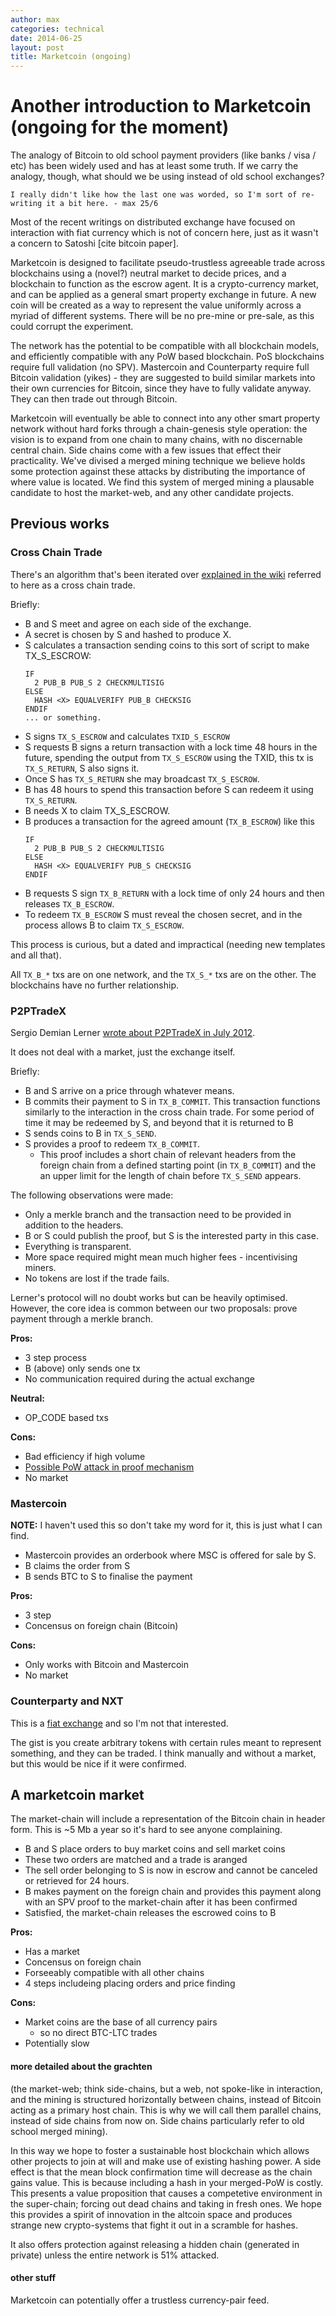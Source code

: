 ```yaml
---
author: max
categories: technical
date: 2014-06-25
layout: post
title: Marketcoin (ongoing)
---
```


# Another introduction to Marketcoin (ongoing for the moment)

The analogy of Bitcoin to old school payment providers (like banks / visa / etc) has been widely used and has at least some truth. If we carry the analogy, though, what should we be using instead of old school exchanges?

```
I really didn't like how the last one was worded, so I'm sort of re-writing it a bit here. - max 25/6
```

Most of the recent writings on distributed exchange have focused on interaction with fiat currency which is not of concern here, just as it wasn't a concern to Satoshi [cite bitcoin paper].

Marketcoin is designed to facilitate pseudo-trustless agreeable trade across blockchains using a (novel?) neutral market to decide prices, and a blockchain to function as the escrow agent. It is a crypto-currency market, and can be applied as a general smart property exchange in future. A new coin will be created as a way to represent the value uniformly across a myriad of different systems. There will be no pre-mine or pre-sale, as this could corrupt the experiment.

The network has the potential to be compatible with all blockchain models, and efficiently compatible with any PoW based blockchain. PoS blockchains require full validation (no SPV). Mastercoin and Counterparty require full Bitcoin validation (yikes) - they are suggested to build similar markets into their own currencies for Bitcoin, since they have to fully validate anyway. They can then trade out through Bitcoin.

Marketcoin will eventually be able to connect into any other smart property network without hard forks through a chain-genesis style operation: the vision is to expand from one chain to many chains, with no discernable central chain. Side chains come with a few issues that effect their practicality. We've divised a merged mining technique we believe holds some protection against these attacks by distributing the importance of where value is located. We find this system of merged mining a plausable candidate to host the market-web, and any other candidate projects.

## Previous works

### Cross Chain Trade

There's an algorithm that's been iterated over [explained in the wiki]() referred to here as a cross chain trade.

Briefly: 

* B and S meet and agree on each side of the exchange. 
* A secret is chosen by S and hashed to produce X.
* S calculates a transaction sending coins to this sort of script to make TX_S_ESCROW: 
    ```
    IF
      2 PUB_B PUB_S 2 CHECKMULTISIG
    ELSE
      HASH <X> EQUALVERIFY PUB_B CHECKSIG
    ENDIF
    ... or something.
    ```
* S signs `TX_S_ESCROW` and calculates `TXID_S_ESCROW`
* S requests B signs a return transaction with a lock time 48 hours in the future, spending the output from `TX_S_ESCROW` using the TXID, this tx is `TX_S_RETURN`, S also signs it.
* Once S has `TX_S_RETURN` she may broadcast `TX_S_ESCROW`.
* B has 48 hours to spend this transaction before S can redeem it using `TX_S_RETURN`.
* B needs X to claim TX_S_ESCROW.
* B produces a transaction for the agreed amount (`TX_B_ESCROW`) like this
    ```
    IF
      2 PUB_B PUB_S 2 CHECKMULTISIG
    ELSE
      HASH <X> EQUALVERIFY PUB_S CHECKSIG
    ENDIF
    ```
* B requests S sign `TX_B_RETURN` with a lock time of only 24 hours and then releases `TX_B_ESCROW`.
* To redeem `TX_B_ESCROW` S must reveal the chosen secret, and in the process allows B to claim `TX_S_ESCROW`.

This process is curious, but a dated and impractical (needing new templates and all that).

All `TX_B_*` txs are on one network, and the `TX_S_*` txs are on the other. The blockchains have no further relationship.

### P2PTradeX

Sergio Demian Lerner [wrote about P2PTradeX in July 2012](https://bitcointalk.org/index.php?topic=91843.0).

It does not deal with a market, just the exchange itself.

Briefly:

* B and S arrive on a price through whatever means.
* B commits their payment to S in `TX_B_COMMIT`. This transaction functions similarly to the interaction in the cross chain trade. For some period of time it may be redeemed by S, and beyond that it is returned to B
* S sends coins to B in `TX_S_SEND`.
* S provides a proof to redeem `TX_B_COMMIT`.
    * This proof includes a short chain of relevant headers from the foreign chain from a defined starting point (in `TX_B_COMMIT`) and the an upper limit for the length of chain before `TX_S_SEND` appears.

The following observations were made:

* Only a merkle branch and the transaction need to be provided in addition to the headers.
* B or S could publish the proof, but S is the interested party in this case.
* Everything is transparent.
* More space required might mean much higher fees - incentivising miners.
* No tokens are lost if the trade fails.

Lerner's protocol will no doubt works but can be heavily optimised. However, the core idea is common between our two proposals: prove payment through a merkle branch.

**Pros:**

* 3 step process
* B (above) only sends one tx
* No communication required during the actual exchange

**Neutral:**

* OP_CODE based txs

**Cons:**

* Bad efficiency if high volume
* [Possible PoW attack in proof mechanism](http://bitslog.wordpress.com/2013/12/11/p2ptradex-revisted/)
* No market

### Mastercoin

**NOTE:** I haven't used this so don't take my word for it, this is just what I can find.

* Mastercoin provides an orderbook where MSC is offered for sale by S.
* B claims the order from S
* B sends BTC to S to finalise the payment

**Pros:**

* 3 step
* Concensus on foreign chain (Bitcoin)

**Cons:**

* Only works with Bitcoin and Mastercoin
* No market

### Counterparty and NXT

This is a [fiat exchange](https://xk.io/2013/12/factum-exchange.html) and so I'm not that interested.

The gist is you create arbitrary tokens with certain rules meant to represent something, and they can be traded. I think manually and without a market, but this would be nice if it were confirmed.

## A marketcoin market

The market-chain will include a representation of the Bitcoin chain in header form. This is ~5 Mb a year so it's hard to see anyone complaining.

* B and S place orders to buy market coins and sell market coins
* These two orders are matched and a trade is aranged
* The sell order belonging to S is now in escrow and cannot be canceled or retrieved for 24 hours.
* B makes payment on the foreign chain and provides this payment along with an SPV proof to the market-chain after it has been confirmed
* Satisfied, the market-chain releases the escrowed coins to B

**Pros:**

* Has a market
* Concensus on foreign chain
* Forseeably compatible with all other chains
* 4 steps includeing placing orders and price finding

**Cons:**

* Market coins are the base of all currency pairs
    * so no direct BTC-LTC trades
* Potentially slow

#### more detailed about the grachten

(the market-web; think side-chains, but a web, not spoke-like in interaction, and the mining is structured horizontally between chains, instead of Bitcoin acting as a primary host chain. This is why we will call them parallel chains, instead of side chains from now on. Side chains particularly refer to old school merged mining). 

In this way we hope to foster a sustainable host blockchain which allows other projects to join at will and make use of existing hashing power. A side effect is that the mean block confirmation time will decrease as the chain gains value. This is because including a hash in your merged-PoW is costly. This presents a value proposition that causes a competetive environment in the super-chain; forcing out dead chains and taking in fresh ones. We hope this provides a spirit of innovation in the altcoin space and produces strange new crypto-systems that fight it out in a scramble for hashes.

It also offers protection against releasing a hidden chain (generated in private) unless the entire network is 51% attacked.

#### other stuff

Marketcoin can potentially offer a trustless currency-pair feed.
